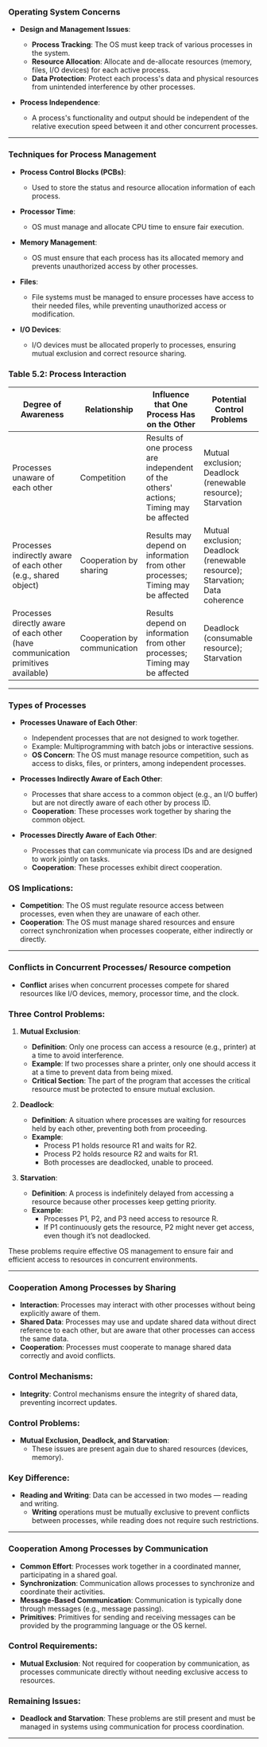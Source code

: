 
### Operating System Concerns

- **Design and Management Issues**:
  - **Process Tracking**: The OS must keep track of various processes in the system.
  - **Resource Allocation**: Allocate and de-allocate resources (memory, files, I/O devices) for each active process.
  - **Data Protection**: Protect each process's data and physical resources from unintended interference by other processes.

- **Process Independence**:
  - A process's functionality and output should be independent of the relative execution speed between it and other concurrent processes.

---

### Techniques for Process Management
- **Process Control Blocks (PCBs)**: 
  - Used to store the status and resource allocation information of each process.
  
- **Processor Time**: 
  - OS must manage and allocate CPU time to ensure fair execution.

- **Memory Management**: 
  - OS must ensure that each process has its allocated memory and prevents unauthorized access by other processes.

- **Files**: 
  - File systems must be managed to ensure processes have access to their needed files, while preventing unauthorized access or modification.

- **I/O Devices**: 
  - I/O devices must be allocated properly to processes, ensuring mutual exclusion and correct resource sharing.

### Table 5.2: Process Interaction

| **Degree of Awareness**                                                          | **Relationship**             | **Influence that One Process Has on the Other**                                       | **Potential Control Problems**                                              |
| -------------------------------------------------------------------------------- | ---------------------------- | ------------------------------------------------------------------------------------- | --------------------------------------------------------------------------- |
| Processes unaware of each other                                                  | Competition                  | Results of one process are independent of the others' actions; Timing may be affected | Mutual exclusion; Deadlock (renewable resource); Starvation                 |
| Processes indirectly aware of each other (e.g., shared object)                   | Cooperation by sharing       | Results may depend on information from other processes; Timing may be affected        | Mutual exclusion; Deadlock (renewable resource); Starvation; Data coherence |
| Processes directly aware of each other (have communication primitives available) | Cooperation by communication | Results depend on information from other processes; Timing may be affected            | Deadlock (consumable resource); Starvation                                  |

---
### Types of Processes

- **Processes Unaware of Each Other**:
  - Independent processes that are not designed to work together.
  - Example: Multiprogramming with batch jobs or interactive sessions.
  - **OS Concern**: The OS must manage resource competition, such as access to disks, files, or printers, among independent processes.

- **Processes Indirectly Aware of Each Other**:
  - Processes that share access to a common object (e.g., an I/O buffer) but are not directly aware of each other by process ID.
  - **Cooperation**: These processes work together by sharing the common object.

- **Processes Directly Aware of Each Other**:
  - Processes that can communicate via process IDs and are designed to work jointly on tasks.
  - **Cooperation**: These processes exhibit direct cooperation.

### OS Implications:
- **Competition**: The OS must regulate resource access between processes, even when they are unaware of each other.
- **Cooperation**: The OS must manage shared resources and ensure correct synchronization when processes cooperate, either indirectly or directly.

---
### Conflicts in Concurrent Processes/ Resource competion
- **Conflict** arises when concurrent processes compete for shared resources like I/O devices, memory, processor time, and the clock.

### Three Control Problems:
1. **Mutual Exclusion**:
   - **Definition**: Only one process can access a resource (e.g., printer) at a time to avoid interference.
   - **Example**: If two processes share a printer, only one should access it at a time to prevent data from being mixed.
   - **Critical Section**: The part of the program that accesses the critical resource must be protected to ensure mutual exclusion.

2. **Deadlock**:
   - **Definition**: A situation where processes are waiting for resources held by each other, preventing both from proceeding.
   - **Example**: 
     - Process P1 holds resource R1 and waits for R2.
     - Process P2 holds resource R2 and waits for R1.
     - Both processes are deadlocked, unable to proceed.
  
3. **Starvation**:
   - **Definition**: A process is indefinitely delayed from accessing a resource because other processes keep getting priority.
   - **Example**: 
     - Processes P1, P2, and P3 need access to resource R.
     - If P1 continuously gets the resource, P2 might never get access, even though it’s not deadlocked.

These problems require effective OS management to ensure fair and efficient access to resources in concurrent environments.

---

### Cooperation Among Processes by Sharing
- **Interaction**: Processes may interact with other processes without being explicitly aware of them.
- **Shared Data**: Processes may use and update shared data without direct reference to each other, but are aware that other processes can access the same data.
- **Cooperation**: Processes must cooperate to manage shared data correctly and avoid conflicts.
  
### Control Mechanisms:
- **Integrity**: Control mechanisms ensure the integrity of shared data, preventing incorrect updates.
  
### Control Problems:
- **Mutual Exclusion, Deadlock, and Starvation**:
  - These issues are present again due to shared resources (devices, memory).
  
### Key Difference:
- **Reading and Writing**: Data can be accessed in two modes — reading and writing.
  - **Writing** operations must be mutually exclusive to prevent conflicts between processes, while reading does not require such restrictions.

---

### Cooperation Among Processes by Communication
- **Common Effort**: Processes work together in a coordinated manner, participating in a shared goal.
- **Synchronization**: Communication allows processes to synchronize and coordinate their activities.
- **Message-Based Communication**: Communication is typically done through messages (e.g., message passing).
- **Primitives**: Primitives for sending and receiving messages can be provided by the programming language or the OS kernel.
  
### Control Requirements:
- **Mutual Exclusion**: Not required for cooperation by communication, as processes communicate directly without needing exclusive access to resources.
  
### Remaining Issues:
- **Deadlock and Starvation**: These problems are still present and must be managed in systems using communication for process coordination.

---
